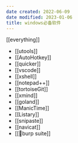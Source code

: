 ```yaml
---
date created: 2022-06-09
date modified: 2023-01-06
title: windows必备软件
---
```


[[everything]]

- [[utools]]
- [[AutoHotkey]]
- [[quicker]]
- [[vscode]]
- [[xshell]]
- [[notepad++]]
- [[tortoiseGit]]
- [[xmind]]
- [[goland]]
- [[ManicTime]]
- [[Listary]]
- [[snipaste]]
- [[navicat]]
- [[🤖burp suite]]
